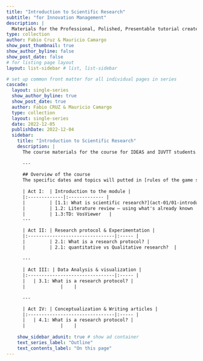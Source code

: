 ```yaml
---
title: "Introduction to Scientific Research"
subtitle: "for Innovation Management"
description: |
  Materials for the Professional, Polished, Presentable tutorial created for useR!2021.
type: collection
author: Fabio Cruz & Mauricio Camargo
show_post_thumbnail: true
show_author_byline: false
show_post_date: false
# for listing page layout
layout: list-sidebar # list, list-sidebar

# set up common front matter for all individual pages in series
cascade:
  layout: single-series 
  show_author_byline: true
  show_post_date: true
  author: Fabio CRUZ & Mauricio Camargo
  type: collection
  layout: single-series
  date: 2022-12-05
  publishDate: 2022-12-04
  sidebar:
    title: "Introduction to Scientific Research"
    description: |
      The course materials for the course for IDEAS and IUVTT students.
      
      ---
      
      ## Overview of the course
      The specific dates and topics will putted in [rules of the game section](prework/)
    
      | Act I:  | Introduction to the module |
      |:-------------|:------------- |
      |         | [1.1: What is scientific research?](act-01/01-introduction/) |
      |         | 1.2: Literature review – using what's already known   |
      |         | 1.3:TD: VosViewer   |      
      ---

      | Act II: | Research protocol & Experimentation |
      |:--------------------------------|:----- |
      |         | 2.1: What is a research protocol? |
      |         | 2.1: quantitative vs Qualitative research?  |
      
      ---
      
      | Act III: | Data Analysis & visualization |
      |:--------------------------------|:----- |
      |   | 3.1: What is a research protocol? |
      |             |    |
      
      ---

      | Act IV: | Conceptualization & Writing articles |
      |:--------------------------------|:----- |
      |   | 4.1: What is a research protocol? |
      |             |    |
      
    show_sidebar_adunit: true # show ad container
    text_series_label: "Outline" 
    text_contents_label: "On this page" 
---
```

